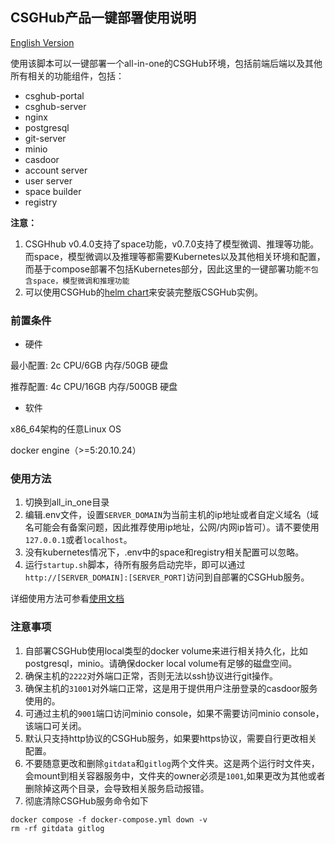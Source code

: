 ## CSGHub产品一键部署使用说明

[English Version](./docs/all_in_one_readme_en.md)

使用该脚本可以一键部署一个all-in-one的CSGHub环境，包括前端后端以及其他所有相关的功能组件，包括：
* csghub-portal
* csghub-server
* nginx
* postgresql
* git-server
* minio
* casdoor
* account server
* user server
* space builder
* registry

**注意：**
1. CSGHhub v0.4.0支持了space功能，v0.7.0支持了模型微调、推理等功能。而space，模型微调以及推理等都需要Kubernetes以及其他相关环境和配置，而基于compose部署不包括Kubernetes部分，因此这里的一键部署功能`不包含space，模型微调和推理功能`
1. 可以使用CSGHub的[helm chart](https://github.com/OpenCSGs/CSGHub-helm)来安装完整版CSGHub实例。


### 前置条件
* 硬件

最小配置: 2c CPU/6GB 内存/50GB 硬盘

推荐配置: 4c CPU/16GB 内存/500GB 硬盘

* 软件

x86_64架构的任意Linux OS

docker engine（>=5:20.10.24）

### 使用方法
1. 切换到all_in_one目录
2. 编辑.env文件，设置`SERVER_DOMAIN`为当前主机的ip地址或者自定义域名（域名可能会有备案问题，因此推荐使用ip地址，公网/内网ip皆可）。请不要使用`127.0.0.1`或者`localhost`。
3. 没有kubernetes情况下，.env中的space和registry相关配置可以忽略。
4. 运行`startup.sh`脚本，待所有服务启动完毕，即可以通过`http://[SERVER_DOMAIN]:[SERVER_PORT]`访问到自部署的CSGHub服务。

详细使用方法可参看[使用文档](https://opencsg.com/docs/)

### 注意事项
1. 自部署CSGHub使用local类型的docker volume来进行相关持久化，比如postgresql，minio。请确保docker local volume有足够的磁盘空间。
1. 确保主机的`2222`对外端口正常，否则无法以ssh协议进行git操作。
1. 确保主机的`31001`对外端口正常，这是用于提供用户注册登录的casdoor服务使用的。
1. 可通过主机的`9001`端口访问minio console，如果不需要访问minio console，该端口可关闭。
1. 默认只支持http协议的CSGHub服务，如果要https协议，需要自行更改相关配置。
1. 不要随意更改和删除`gitdata`和`gitlog`两个文件夹。这是两个运行时文件夹，会mount到相关容器服务中，文件夹的owner必须是`1001`,如果更改为其他或者删除掉这两个目录，会导致相关服务启动报错。
1. 彻底清除CSGHub服务命令如下
```
docker compose -f docker-compose.yml down -v
rm -rf gitdata gitlog
```
